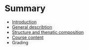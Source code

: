# Summary

* [Introduction](README.md)
* [General describtion](genetal_describtion)
* [Structure and thenatic composition](structure_and_thenatic_composition.md)
* [Course content](course_content.md)
* Grading


